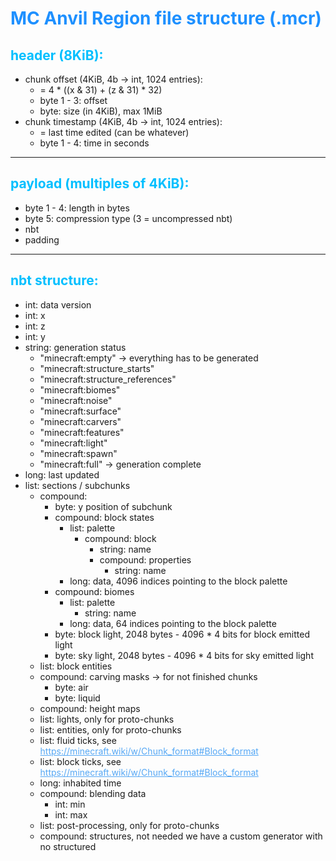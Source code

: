 # MC Anvil Region file structure (.mcr)

## header (8KiB):
* chunk offset (4KiB, 4b -> int, 1024 entries): 
  * = 4 * ((x & 31) + (z & 31) * 32)
  * byte 1 - 3: offset
  * byte: size (in 4KiB), max 1MiB
* chunk timestamp (4KiB, 4b -> int, 1024 entries):
  * = last time edited (can be whatever)
  * byte 1 - 4: time in seconds

---

## payload (multiples of 4KiB):
 * byte 1 - 4: length in bytes
 * byte 5: compression type (3 = uncompressed nbt)
 * nbt
 * padding

---

## nbt structure:
* int: data version
* int: x
* int: z
* int: y
* string: generation status
  * "minecraft:empty" -> everything has to be generated
  * "minecraft:structure_starts"
  * "minecraft:structure_references"
  * "minecraft:biomes"
  * "minecraft:noise"
  * "minecraft:surface"
  * "minecraft:carvers"
  * "minecraft:features"
  * "minecraft:light"
  * "minecraft:spawn" 
  * "minecraft:full" -> generation complete
* long: last updated
* list: sections / subchunks
  * compound: 
      * byte: y position of subchunk
      * compound: block states
          * list: palette
            * compound: block
              * string: name
              * compound: properties
                * string: name
          * long: data, 4096 indices pointing to the block palette
      * compound: biomes
          * list: palette
              * string: name
          * long: data, 64 indices pointing to the block palette
      * byte: block light, 2048 bytes - 4096 * 4 bits for block emitted light
      * byte: sky light, 2048 bytes - 4096 * 4 bits for sky emitted light
  * list: block entities
  * compound: carving masks -> for not finished chunks 
    * byte: air
    * byte: liquid
  * compound: height maps
  * list: lights, only for proto-chunks
  * list: entities, only for proto-chunks
  * list: fluid ticks, see https://minecraft.wiki/w/Chunk_format#Block_format
  * list: block ticks, see https://minecraft.wiki/w/Chunk_format#Block_format
  * long: inhabited time
  * compound: blending data
    * int: min
    * int: max
  * list: post-processing, only for proto-chunks
  * compound: structures, not needed we have a custom generator with no structured

<style>

h1 {
    color: dodgerblue;
}

h2 {
    color: deepskyblue;
}

a {
    color: #56a8f5;
    text-decoration: underline;
}
</style>